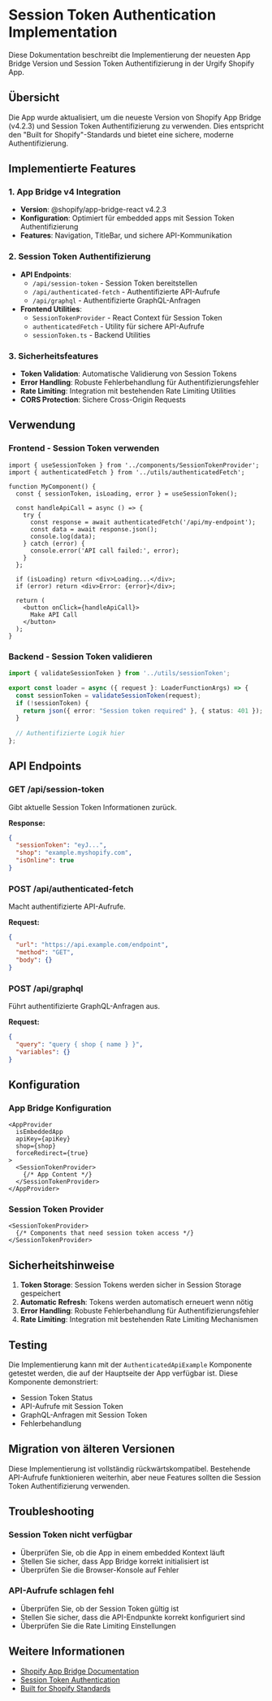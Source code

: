 # Session Token Authentication Implementation

Diese Dokumentation beschreibt die Implementierung der neuesten App Bridge Version und Session Token Authentifizierung in der Urgify Shopify App.

## Übersicht

Die App wurde aktualisiert, um die neueste Version von Shopify App Bridge (v4.2.3) und Session Token Authentifizierung zu verwenden. Dies entspricht den "Built for Shopify"-Standards und bietet eine sichere, moderne Authentifizierung.

## Implementierte Features

### 1. App Bridge v4 Integration
- **Version**: @shopify/app-bridge-react v4.2.3
- **Konfiguration**: Optimiert für embedded apps mit Session Token Authentifizierung
- **Features**: Navigation, TitleBar, und sichere API-Kommunikation

### 2. Session Token Authentifizierung
- **API Endpoints**: 
  - `/api/session-token` - Session Token bereitstellen
  - `/api/authenticated-fetch` - Authentifizierte API-Aufrufe
  - `/api/graphql` - Authentifizierte GraphQL-Anfragen
- **Frontend Utilities**: 
  - `SessionTokenProvider` - React Context für Session Token
  - `authenticatedFetch` - Utility für sichere API-Aufrufe
  - `sessionToken.ts` - Backend Utilities

### 3. Sicherheitsfeatures
- **Token Validation**: Automatische Validierung von Session Tokens
- **Error Handling**: Robuste Fehlerbehandlung für Authentifizierungsfehler
- **Rate Limiting**: Integration mit bestehenden Rate Limiting Utilities
- **CORS Protection**: Sichere Cross-Origin Requests

## Verwendung

### Frontend - Session Token verwenden

```tsx
import { useSessionToken } from '../components/SessionTokenProvider';
import { authenticatedFetch } from '../utils/authenticatedFetch';

function MyComponent() {
  const { sessionToken, isLoading, error } = useSessionToken();

  const handleApiCall = async () => {
    try {
      const response = await authenticatedFetch('/api/my-endpoint');
      const data = await response.json();
      console.log(data);
    } catch (error) {
      console.error('API call failed:', error);
    }
  };

  if (isLoading) return <div>Loading...</div>;
  if (error) return <div>Error: {error}</div>;

  return (
    <button onClick={handleApiCall}>
      Make API Call
    </button>
  );
}
```

### Backend - Session Token validieren

```typescript
import { validateSessionToken } from '../utils/sessionToken';

export const loader = async ({ request }: LoaderFunctionArgs) => {
  const sessionToken = validateSessionToken(request);
  if (!sessionToken) {
    return json({ error: "Session token required" }, { status: 401 });
  }
  
  // Authentifizierte Logik hier
};
```

## API Endpoints

### GET /api/session-token
Gibt aktuelle Session Token Informationen zurück.

**Response:**
```json
{
  "sessionToken": "eyJ...",
  "shop": "example.myshopify.com",
  "isOnline": true
}
```

### POST /api/authenticated-fetch
Macht authentifizierte API-Aufrufe.

**Request:**
```json
{
  "url": "https://api.example.com/endpoint",
  "method": "GET",
  "body": {}
}
```

### POST /api/graphql
Führt authentifizierte GraphQL-Anfragen aus.

**Request:**
```json
{
  "query": "query { shop { name } }",
  "variables": {}
}
```

## Konfiguration

### App Bridge Konfiguration
```tsx
<AppProvider 
  isEmbeddedApp 
  apiKey={apiKey}
  shop={shop}
  forceRedirect={true}
>
  <SessionTokenProvider>
    {/* App Content */}
  </SessionTokenProvider>
</AppProvider>
```

### Session Token Provider
```tsx
<SessionTokenProvider>
  {/* Components that need session token access */}
</SessionTokenProvider>
```

## Sicherheitshinweise

1. **Token Storage**: Session Tokens werden sicher in Session Storage gespeichert
2. **Automatic Refresh**: Tokens werden automatisch erneuert wenn nötig
3. **Error Handling**: Robuste Fehlerbehandlung für Authentifizierungsfehler
4. **Rate Limiting**: Integration mit bestehenden Rate Limiting Mechanismen

## Testing

Die Implementierung kann mit der `AuthenticatedApiExample` Komponente getestet werden, die auf der Hauptseite der App verfügbar ist. Diese Komponente demonstriert:

- Session Token Status
- API-Aufrufe mit Session Token
- GraphQL-Anfragen mit Session Token
- Fehlerbehandlung

## Migration von älteren Versionen

Diese Implementierung ist vollständig rückwärtskompatibel. Bestehende API-Aufrufe funktionieren weiterhin, aber neue Features sollten die Session Token Authentifizierung verwenden.

## Troubleshooting

### Session Token nicht verfügbar
- Überprüfen Sie, ob die App in einem embedded Kontext läuft
- Stellen Sie sicher, dass App Bridge korrekt initialisiert ist
- Überprüfen Sie die Browser-Konsole auf Fehler

### API-Aufrufe schlagen fehl
- Überprüfen Sie, ob der Session Token gültig ist
- Stellen Sie sicher, dass die API-Endpunkte korrekt konfiguriert sind
- Überprüfen Sie die Rate Limiting Einstellungen

## Weitere Informationen

- [Shopify App Bridge Documentation](https://shopify.dev/docs/apps/tools/app-bridge)
- [Session Token Authentication](https://shopify.dev/docs/apps/auth/session-tokens)
- [Built for Shopify Standards](https://shopify.dev/docs/apps/store/built-for-shopify)
